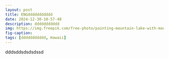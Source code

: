 ```yaml
---
layout: post
title: ENGddddddddddd
date: 2024-12-30-10-57-48
description: ddddddddddd
img: https://img.freepik.com/free-photo/painting-mountain-lake-with-mountain-background_188544-9126.jpg
fig-caption: 
tags: [ddddddddddd, Hawaii]
---
```

dddsddsdsdsdssd
